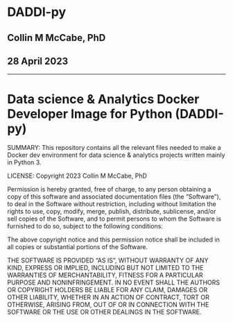 # DADDI-py
## Collin M McCabe, PhD
## 28 April 2023
---
# Data science &amp; Analytics Docker Developer Image for Python (DADDI-py)

SUMMARY: This repository contains all the relevant files needed to make a Docker dev environment for data science &amp; analytics projects written mainly in Python 3.

LICENSE: Copyright 2023 Collin M McCabe, PhD

Permission is hereby granted, free of charge, to any person obtaining a copy of this software and associated documentation files (the “Software”), to deal in the Software without restriction, including without limitation the rights to use, copy, modify, merge, publish, distribute, sublicense, and/or sell copies of the Software, and to permit persons to whom the Software is furnished to do so, subject to the following conditions:

The above copyright notice and this permission notice shall be included in all copies or substantial portions of the Software.

THE SOFTWARE IS PROVIDED “AS IS”, WITHOUT WARRANTY OF ANY KIND, EXPRESS OR IMPLIED, INCLUDING BUT NOT LIMITED TO THE WARRANTIES OF MERCHANTABILITY, FITNESS FOR A PARTICULAR PURPOSE AND NONINFRINGEMENT. IN NO EVENT SHALL THE AUTHORS OR COPYRIGHT HOLDERS BE LIABLE FOR ANY CLAIM, DAMAGES OR OTHER LIABILITY, WHETHER IN AN ACTION OF CONTRACT, TORT OR OTHERWISE, ARISING FROM, OUT OF OR IN CONNECTION WITH THE SOFTWARE OR THE USE OR OTHER DEALINGS IN THE SOFTWARE.
